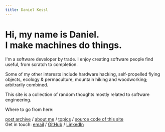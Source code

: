 ```yaml
---
title: Daniel Kessl
---
```

<h1>Hi, my name is Daniel.<br>I make machines do things.</h1>

I'm a software developer by trade.
I enjoy creating software people find useful, from scratch to completion.

Some of my other interests include hardware hacking, self-propelled flying objects, ecology & permaculture, mountain hiking and woodworking; arbitrarily combined.

This site is a collection of random thoughts mostly related to software engineering.

Where to go from here:
<nav class="-mt-15 mb-[45px]">
  <a href="/archive">post archive</a> /
  <a href="/about">about me</a> /
  <a href="/tags">topics</a> /
  <a href="https://github.com/kessl/blog" target="_blank">source code of this site</a>
</nav>

<nav>
  Get in touch:
  <a href="mailto:dan@kessl.net">email</a> /
  <a href="https://github.com/kessl"  target="_blank">GitHub</a> /
  <a href="https://www.linkedin.com/in/kessl/"  target="_blank">LinkedIn</a>
</nav>

